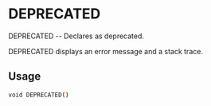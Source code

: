 # DEPRECATED
DEPRECATED -- Declares as deprecated.

DEPRECATED displays an error message and a stack trace.

## Usage
```sh
void DEPRECATED()
```
